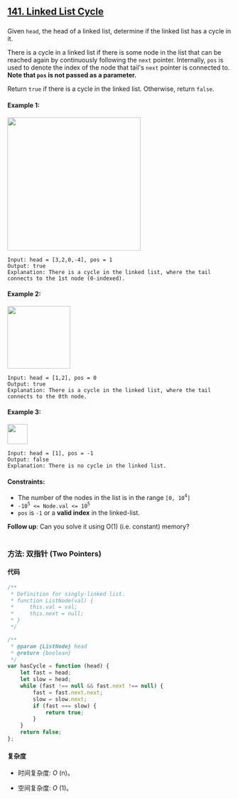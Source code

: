 ## [141. Linked List Cycle](https://leetcode.com/problems/linked-list-cycle/)

###

Given `head`, the head of a linked list, determine if the linked list has a cycle in it.

There is a cycle in a linked list if there is some node in the list that can be reached again by continuously following the `next` pointer. Internally, `pos` is used to denote the index of the node that tail's `next` pointer is connected to. **Note that `pos` is not passed as a parameter.**

Return `true` if there is a cycle in the linked list. Otherwise, return `false`.

#### Example 1:

<img src="https://assets.leetcode.com/uploads/2018/12/07/circularlinkedlist.png" width="300" />

```
Input: head = [3,2,0,-4], pos = 1
Output: true
Explanation: There is a cycle in the linked list, where the tail connects to the 1st node (0-indexed).
```

#### Example 2:

<img src="https://assets.leetcode.com/uploads/2018/12/07/circularlinkedlist_test2.png" width="141" />

```
Input: head = [1,2], pos = 0
Output: true
Explanation: There is a cycle in the linked list, where the tail connects to the 0th node.
```

#### Example 3:

<img src="https://assets.leetcode.com/uploads/2018/12/07/circularlinkedlist_test3.png" width="45" />

```
Input: head = [1], pos = -1
Output: false
Explanation: There is no cycle in the linked list.
```

#### Constraints:

-   The number of the nodes in the list is in the range `[0, 10`<sup>`4`</sup>`]`
-   `-10`<sup>`5`</sup>` <= Node.val <= 10`<sup>`5`</sup>
-   `pos` is `-1` or a **valid index** in the linked-list.

**Follow up**: Can you solve it using O(1) (i.e. constant) memory?

#

### 方法: 双指针 (Two Pointers)

#### 代码

```javascript
/**
 * Definition for singly-linked list.
 * function ListNode(val) {
 *     this.val = val;
 *     this.next = null;
 * }
 */

/**
 * @param {ListNode} head
 * @return {boolean}
 */
var hasCycle = function (head) {
    let fast = head;
    let slow = head;
    while (fast !== null && fast.next !== null) {
        fast = fast.next.next;
        slow = slow.next;
        if (fast === slow) {
            return true;
        }
    }
    return false;
};
```

#### 复杂度

-   时间复杂度: _O_ (n)。

-   空间复杂度: _O_ (1)。
